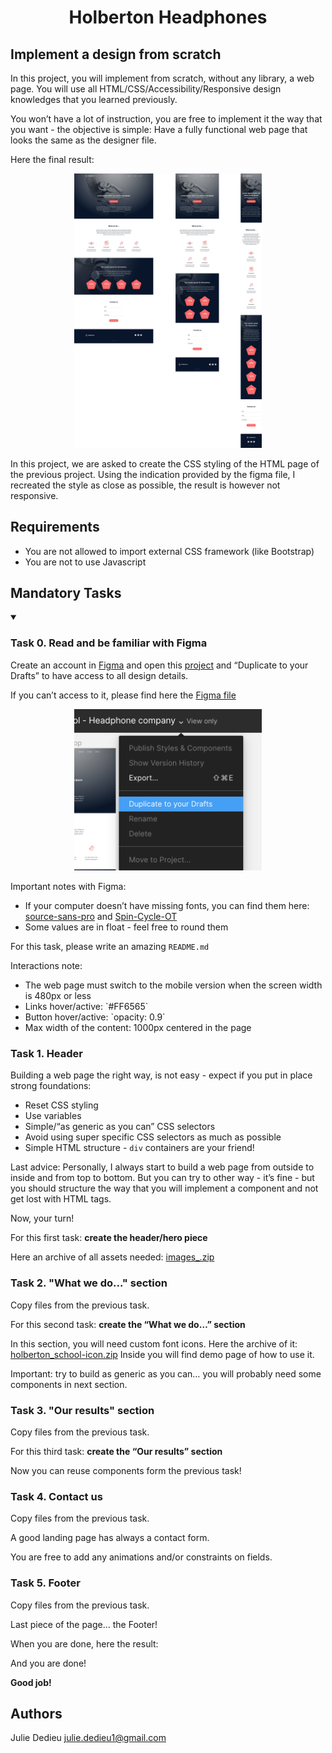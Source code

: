 # <p align="center">Holberton Headphones</p>

## Implement a design from scratch

In this project, you will implement from scratch, without any library, a web page. You will use all HTML/CSS/Accessibility/Responsive design knowledges that you learned previously.

You won’t have a lot of instruction, you are free to implement it the way that you want - the objective is simple: Have a fully functional web page that looks the same as the designer file.

Here the final result:

<div align="center">
<a href="./images/result.jpg">
<img src="./images/result.jpg" width="300px">
</a>
</div>

In this project, we are asked to create the CSS styling of the HTML page of the previous project.
Using the indication provided by the figma file, I recreated the style as close as possible, the result is however not responsive.

## Requirements

- You are not allowed to import external CSS framework (like Bootstrap)
- You are not to use Javascript

## Mandatory Tasks

<details open>
<summary>

### Task 0. Read and be familiar with Figma 
</summary>
<p>

Create an account in <a href="https://www.figma.com/fr-fr/">Figma</a> and open this <a href="https://www.figma.com/design/FfnVADRC9xgI3yiZliTBYZ/Holberton-School---Headphone-company">project</a> and “Duplicate to your Drafts” to have access to all design details.

If you can’t access to it, please find here the <a href="https://intranet.hbtn.io/rltoken/tWEPFyHyXyNO9Xfi2Er2EA">Figma file</a>

<div align="center">
<a href="./images/figma.png">
<img src="./images/figma.png" width="300px">
</a>
</div>

Important notes with Figma:

- If your computer doesn’t have missing fonts, you can find them here: <a href="https://www.fontsquirrel.com/fonts/source-sans-pro">source-sans-pro</a> and <a href="https://www.fontsquirrel.com/fonts/Spin-Cycle-OT">Spin-Cycle-OT</a>
- Some values are in float - feel free to round them

For this task, please write an amazing `README.md`

Interactions note:

- The web page must switch to the mobile version when the screen width is 480px or less
- Links hover/active: `#FF6565̀
- Button hover/active: `opacity: 0.9̀
- Max width of the content: 1000px centered in the page

</p>
</details>

### Task 1. Header 

Building a web page the right way, is not easy - expect if you put in place strong foundations:

- Reset CSS styling
- Use variables
- Simple/“as generic as you can” CSS selectors
- Avoid using super specific CSS selectors as much as possible
- Simple HTML structure - `div` containers are your friend!

Last advice: Personally, I always start to build a web page from outside to inside and from top to bottom. But you can try to other way - it’s fine - but you should structure the way that you will implement a component and not get lost with HTML tags.

Now, your turn!

For this first task: **create the header/hero piece**

Here an archive of all assets needed: <a href="https://s3.eu-west-3.amazonaws.com/hbtn.intranet/uploads/misc/2020/3/d1597894d79386c83b9b.zip?X-Amz-Algorithm=AWS4-HMAC-SHA256&X-Amz-Credential=AKIA4MYA5JM5DUTZGMZG%2F20250216%2Feu-west-3%2Fs3%2Faws4_request&X-Amz-Date=20250216T180836Z&X-Amz-Expires=345600&X-Amz-SignedHeaders=host&X-Amz-Signature=fdca1b998d1a5dc82910e484ac244aea59f4aecee6cc45c9cb648ec5318c1388">images_.zip</a>


### Task 2. "What we do..." section

Copy files from the previous task.

For this second task: **create the “What we do…” section**

In this section, you will need custom font icons. Here the archive of it: <a href="https://s3.eu-west-3.amazonaws.com/hbtn.intranet/uploads/misc/2020/3/7159d988278de54d859d.zip?X-Amz-Algorithm=AWS4-HMAC-SHA256&X-Amz-Credential=AKIA4MYA5JM5DUTZGMZG%2F20250216%2Feu-west-3%2Fs3%2Faws4_request&X-Amz-Date=20250216T180836Z&X-Amz-Expires=345600&X-Amz-SignedHeaders=host&X-Amz-Signature=5118e2251a6c6d218359bc2c0d816cdba26555b599e17a7f18dbe1fad1daf071">holberton_school-icon.zip</a> Inside you will find demo page of how to use it.

Important: try to build as generic as you can… you will probably need some components in next section.

### Task 3. "Our results" section 

Copy files from the previous task.

For this third task: **create the “Our results” section**

Now you can reuse components form the previous task!

### Task 4. Contact us 

Copy files from the previous task.

A good landing page has always a contact form.

You are free to add any animations and/or constraints on fields.

### Task 5. Footer 

Copy files from the previous task.

Last piece of the page… the Footer!

When you are done, here the result:

And you are done!

**Good job!**

## Authors

Julie Dedieu <julie.dedieu1@gmail.com>
